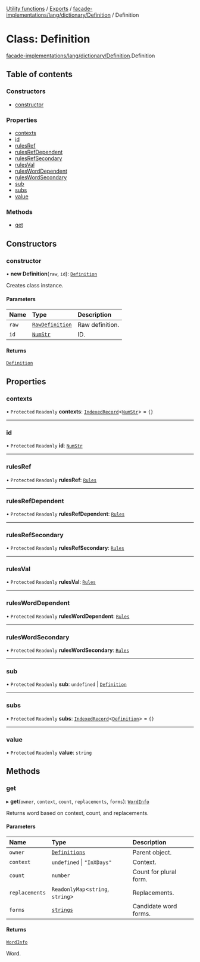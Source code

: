 [Utility functions](../index.md) / [Exports](../modules.md) / [facade-implementations/lang/dictionary/Definition](../modules/facade_implementations_lang_dictionary_Definition.md) / Definition

# Class: Definition

[facade-implementations/lang/dictionary/Definition](../modules/facade_implementations_lang_dictionary_Definition.md).Definition

## Table of contents

### Constructors

- [constructor](facade_implementations_lang_dictionary_Definition.Definition.md#constructor)

### Properties

- [contexts](facade_implementations_lang_dictionary_Definition.Definition.md#contexts)
- [id](facade_implementations_lang_dictionary_Definition.Definition.md#id)
- [rulesRef](facade_implementations_lang_dictionary_Definition.Definition.md#rulesref)
- [rulesRefDependent](facade_implementations_lang_dictionary_Definition.Definition.md#rulesrefdependent)
- [rulesRefSecondary](facade_implementations_lang_dictionary_Definition.Definition.md#rulesrefsecondary)
- [rulesVal](facade_implementations_lang_dictionary_Definition.Definition.md#rulesval)
- [rulesWordDependent](facade_implementations_lang_dictionary_Definition.Definition.md#rulesworddependent)
- [rulesWordSecondary](facade_implementations_lang_dictionary_Definition.Definition.md#ruleswordsecondary)
- [sub](facade_implementations_lang_dictionary_Definition.Definition.md#sub)
- [subs](facade_implementations_lang_dictionary_Definition.Definition.md#subs)
- [value](facade_implementations_lang_dictionary_Definition.Definition.md#value)

### Methods

- [get](facade_implementations_lang_dictionary_Definition.Definition.md#get)

## Constructors

### constructor

• **new Definition**(`raw`, `id`): [`Definition`](facade_implementations_lang_dictionary_Definition.Definition.md)

Creates class instance.

#### Parameters

| Name | Type | Description |
| :------ | :------ | :------ |
| `raw` | [`RawDefinition`](../modules/facade_implementations_lang_dictionary_core.md#rawdefinition) | Raw definition. |
| `id` | [`NumStr`](../modules/types_core.md#numstr) | ID. |

#### Returns

[`Definition`](facade_implementations_lang_dictionary_Definition.Definition.md)

## Properties

### contexts

• `Protected` `Readonly` **contexts**: [`IndexedRecord`](../modules/types_core.md#indexedrecord)\<[`NumStr`](../modules/types_core.md#numstr)\> = `{}`

___

### id

• `Protected` `Readonly` **id**: [`NumStr`](../modules/types_core.md#numstr)

___

### rulesRef

• `Protected` `Readonly` **rulesRef**: [`Rules`](../modules/facade_implementations_lang_dictionary_core.md#rules)

___

### rulesRefDependent

• `Protected` `Readonly` **rulesRefDependent**: [`Rules`](../modules/facade_implementations_lang_dictionary_core.md#rules)

___

### rulesRefSecondary

• `Protected` `Readonly` **rulesRefSecondary**: [`Rules`](../modules/facade_implementations_lang_dictionary_core.md#rules)

___

### rulesVal

• `Protected` `Readonly` **rulesVal**: [`Rules`](../modules/facade_implementations_lang_dictionary_core.md#rules)

___

### rulesWordDependent

• `Protected` `Readonly` **rulesWordDependent**: [`Rules`](../modules/facade_implementations_lang_dictionary_core.md#rules)

___

### rulesWordSecondary

• `Protected` `Readonly` **rulesWordSecondary**: [`Rules`](../modules/facade_implementations_lang_dictionary_core.md#rules)

___

### sub

• `Protected` `Readonly` **sub**: `undefined` \| [`Definition`](facade_implementations_lang_dictionary_Definition.Definition.md)

___

### subs

• `Protected` `Readonly` **subs**: [`IndexedRecord`](../modules/types_core.md#indexedrecord)\<[`Definition`](facade_implementations_lang_dictionary_Definition.Definition.md)\> = `{}`

___

### value

• `Protected` `Readonly` **value**: `string`

## Methods

### get

▸ **get**(`owner`, `context`, `count`, `replacements`, `forms`): [`WordInfo`](../interfaces/facade_implementations_lang_dictionary_core.WordInfo.md)

Returns word based on context, count, and replacements.

#### Parameters

| Name | Type | Description |
| :------ | :------ | :------ |
| `owner` | [`Definitions`](../interfaces/facade_implementations_lang_dictionary_Definition_internal.Definitions.md) | Parent object. |
| `context` | `undefined` \| ``"InXDays"`` | Context. |
| `count` | `number` | Count for plural form. |
| `replacements` | `ReadonlyMap`\<`string`, `string`\> | Replacements. |
| `forms` | [`strings`](../modules/types_core.md#strings) | Candidate word forms. |

#### Returns

[`WordInfo`](../interfaces/facade_implementations_lang_dictionary_core.WordInfo.md)

Word.
